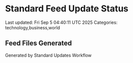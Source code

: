 # Standard Feed Update Status
Last updated: Fri Sep  5 04:40:11 UTC 2025
Categories: technology,business,world

## Feed Files Generated

Generated by Standard Updates Workflow
